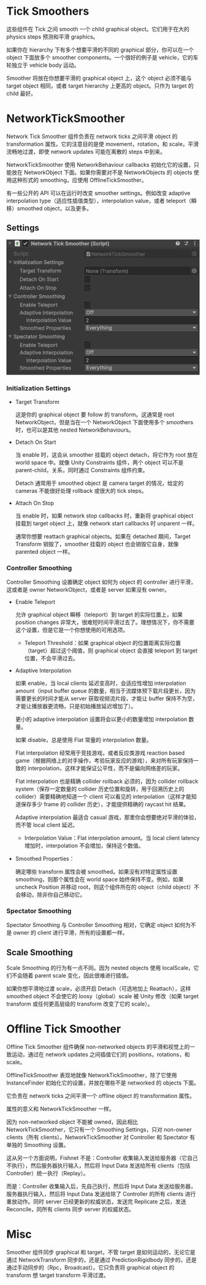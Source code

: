 # Tick Smoothers

这些组件在 Tick 之间 smooth 一个 child graphical object。它们用于在大的 physics steps 预测和平滑 graphics。

如果你在 hierarchy 下有多个想要平滑的不同的 graphical 部分，你可以在一个 object 下面放多个 smoother components。一个很好的例子是 vehicle，它的车轮独立于 vehicle body 运动。

Smoother 将放在你想要平滑的 graphical object 上，这个 object 必须不能与 target object 相同，或者 target hierarchy 上更高的 object。只作为 target 的 child 最好。

# NetworkTickSmoother

Network Tick Smoother 组件负责在 network ticks 之间平滑 object 的 transformation 属性。它的注意目的是使 movement，rotation，和 scale，平滑流畅地过渡，即使 network updates 可能在离散的 steps 中到来。

NetworkTickSmoother 使用 NetworkBehaviour callbacks 初始化它的设置，只能放在 NetworkObject 下面。如果你需要对不是 NetworkObjects 的 objects 使用这种形式的 smoothing，应使用 OfflineTickSmoother。

有一些公开的 API 可以在运行时改变 smoother settings。例如改变 adaptive interpolation type（适应性插值类型），interpolation value，或者 teleport（瞬移）smoothed object，以及更多。

## Settings

![NetworkTickSmoother](../Image/NetworkTickSmoother.png)

### Initialization Settings

- Target Transform

  这是你的 graphical object 要 follow 的 transform。这通常是 root NetworkObject，但是当在一个 NetworkObject 下面使用多个 smoothers 时，也可以是其他 nested NetworkBehaviours。

- Detach On Start

  当 enable 时，这会从 smoother 挂载的 object detach，将它作为 root 放在 world space 中。就像 Unity Constraints 组件，两个 object 可以不是 parent-child，关系，同时通过 Constraints 组件约束。

  Detach 通常用于 smoothed object 是 camera target 的情况，给定的 cameras 不能很好处理 rollback 或很大的 tick steps。

- Attach On Stop

  当 enable 时，如果 network stop callbacks 时，重新将 graphical object 挂载到 target object 上，就像 network start callbacks 时 unparent 一样。

  通常你想要 reattach graphical objects。如果在 detached 期间，Target Transform 销毁了，smoother 挂载的 object 也会销毁它自身，就像 parented object 一样。

### Controller Smoothing

Controller Smoothing 设置确定 object 如何为 object 的 controller 进行平滑，这或者是 owner NetworkObject，或者是 server 如果没有 owner。

- Enable Teleport

  允许 graphical object 瞬移（teleport）到 target 的实际位置上，如果 position changes 非常大，很难短时间平滑过去了。理想情况下，你不需要这个设置，但是它是一个你想使用的可用选项。

  - Teleport Threshold：如果 graphical object 的位置距离实际位置（target）超过这个阈值，则 graphical object 会直接 teleport 到 target 位置，不会平滑过去。

- Adaptive Interpolation

  如果 enable，当 local clients 延迟变高时，会适应性增加 interpolation amount（input buffer queue 的数量，相当于流媒体预下载片段更长，因为需要更长的时间才能从 server 获取视频流片段，才能让 buffer 保持不为空，才能让播放器更流畅，只是初始播放延迟增加了）。

  更小的 adaptive interpolation 设置将会以更小的数量增加 interpolation 数量。

  如果 disable，总是使用 Flat 常量的 interpolation 数量。

  Flat interpolation 经常用于竞技游戏，或者反应类游戏 reaction based game（根据网络上的对手操作，考验玩家反应的游戏），来对所有玩家保持一致的 interpolation，这样才能保证公平性，而不是偏向网络差的玩家。

  Flat interpolation 也是精确 collider rollback 必须的，因为 collider rollback system（保存一定数量的 collider 历史位置和旋转，用于回溯历史上的 collider）需要精确地知道一个 client 可以看见的 interpolation（这样才能知道保存多少 frame 的 collider 历史），才能提供精确的 raycast hit 结果。

  Adaptive interpolation 最适合 casual 游戏，那里你会想要绝对平滑的体验，而不管 local client 延迟。

  - Interpolation Value：Flat interpolation amount。当 local client latency 增加时，interpolation 不会增加，保持这个数值。

- Smoothed Properties：

  确定哪些 transform 属性会被 smoothed。如果没有对特定属性设置 smoothing，则那个属性会在 world space 始终保持不变。例如，如果 uncheck Position 并移动 root，则这个组件所在的 object（child object）不会移动，除非你自己移动它。 

### Spectator Smoothing

Spectator Smoothing 与 Controller Smoothing 相对，它确定 object 如何为不是 owner 的 client 进行平滑，所有的设置都一样。

## Scale Smoothing

Scale Smoothing 的行为有一点不同。因为 nested objects 使用 localScale，它们不会随着 parent scale 变化，因此很难进行插值。

如果你想平滑地过渡 scale，必须开启 Detach（可选地加上 Reattach），这样 smoothed object 不会使它的 loosy（global）scale 被 Unity 修改（如果 target transform 或任何更高层级的 transform 改变了它的 scale）。

# Offline Tick Smoother

Offline Tick Smoother 组件确保 non-networked objects 的平滑和视觉上的一致运动，通过在 network updates 之间插值它们的 positions，rotations，和 scale。

OfflineTickSmoother 表现地就像 NetworkTickSmoother，除了它使用 InstanceFinder 初始化它的设置，并放在哪些不是 networked 的 objects 下面。

它负责在 network ticks 之间平滑一个 offline object 的 transformation 属性。

属性的意义和 NetworkTickSmoother 一样。

因为 non-networked object 不能被 owned，因此相比 NetworkTickSmoother，它只有一个 Smoothing Settings，只对 non-owner clients（所有 clients）。NetworkTickSmoother 对 Controller 和 Spectator 有单独的 Smoothing 设置。

这从另一个方面说明，Fishnet 不是：Controller 收集输入发送给服务器（它自己不执行），然后服务器执行输入，然后将 Input Data 发送给所有 clients（包括 Controller）统一执行（Replay）。

而是：Controller 收集输入后，先自己执行，然后将 Input Data 发送给服务器，服务器执行输入，然后将 Input Data 发送给除了 Controller 的所有 clients 进行重放动作。同时 server 已经更新的权威状态，发送完 Replicate 之后，发送 Reconcile，同所有 clients 同步 server 的权威状态。

# Misc

Smoother 组件同步 graphical 和 target，不管 target 是如何运动的，无论它是通过 NetworkTransform 同步的，还是通过 PredictionRigidbody 同步的，还是通过手动同步的（Rpc，Broadcast）。它只负责将 graphical object 的 transform 想 target transform 平滑过渡。
